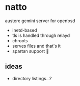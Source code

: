 # natto

austere gemini server for openbsd

* inetd-based
* tls is handled through relayd
* chroots
* serves files and that's it
* spartan support 💪


## ideas

* directory listings...?


